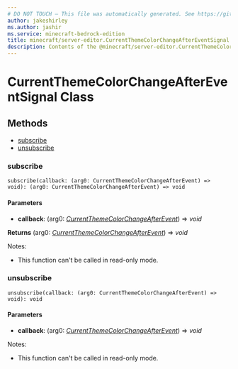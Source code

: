 ```yaml
---
# DO NOT TOUCH — This file was automatically generated. See https://github.com/mojang/minecraftapidocsgenerator to modify descriptions, examples, etc.
author: jakeshirley
ms.author: jashir
ms.service: minecraft-bedrock-edition
title: minecraft/server-editor.CurrentThemeColorChangeAfterEventSignal Class
description: Contents of the @minecraft/server-editor.CurrentThemeColorChangeAfterEventSignal class.
---
```

# CurrentThemeColorChangeAfterEventSignal Class

## Methods
- [subscribe](#subscribe)
- [unsubscribe](#unsubscribe)

### **subscribe**
`
subscribe(callback: (arg0: CurrentThemeColorChangeAfterEvent) => void): (arg0: CurrentThemeColorChangeAfterEvent) => void
`

#### **Parameters**
- **callback**: (arg0: [*CurrentThemeColorChangeAfterEvent*](CurrentThemeColorChangeAfterEvent.md)) => *void*

**Returns** (arg0: [*CurrentThemeColorChangeAfterEvent*](CurrentThemeColorChangeAfterEvent.md)) => *void*
  
Notes:
- This function can't be called in read-only mode.

### **unsubscribe**
`
unsubscribe(callback: (arg0: CurrentThemeColorChangeAfterEvent) => void): void
`

#### **Parameters**
- **callback**: (arg0: [*CurrentThemeColorChangeAfterEvent*](CurrentThemeColorChangeAfterEvent.md)) => *void*
  
Notes:
- This function can't be called in read-only mode.
